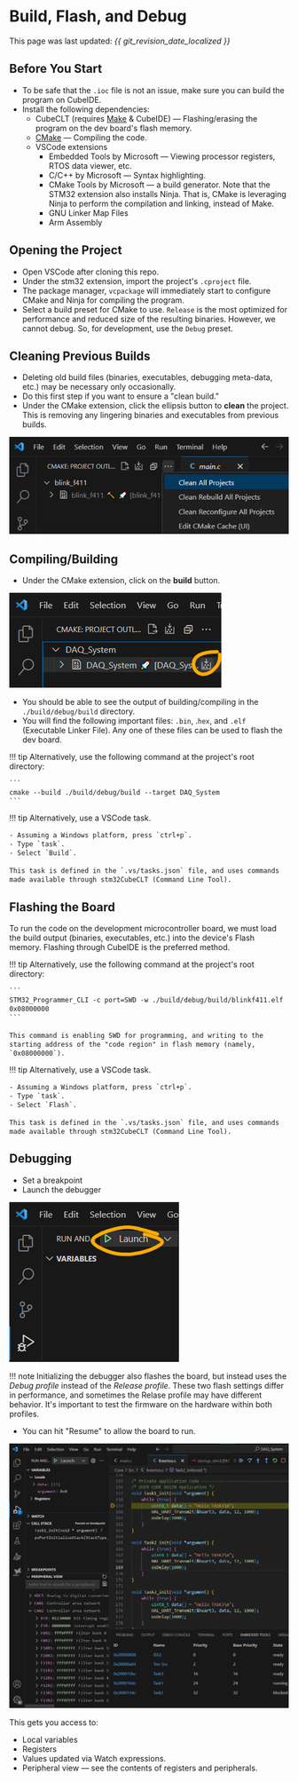 # Build, Flash, and Debug

This page was last updated: *{{ git_revision_date_localized }}*

## Before You Start
- To be safe that the `.ioc` file is not an issue, make sure you can build the program on CubeIDE.
- Install the following dependencies:
    - CubeCLT (requires [Make](https://gnuwin32.sourceforge.net/packages/make.htm) & CubeIDE) — Flashing/erasing the program on the dev board's flash memory.
    - [CMake](https://cmake.org/download/) — Compiling the code.
    - VSCode extensions
        - Embedded Tools by Microsoft — Viewing processor registers, RTOS data viewer, etc.
        - C/C++ by Microsoft — Syntax highlighting.
        - CMake Tools by Microsoft — a build generator. Note that the STM32 extension also installs Ninja. That is, CMake is leveraging Ninja to perform the compilation and linking, instead of Make.
        - GNU Linker Map Files
        - Arm Assembly

## Opening the Project
- Open VSCode after cloning this repo.
- Under the stm32 extension, import the project's `.cproject` file.
- The package manager, `vcpackage` will immediately start to configure CMake and Ninja for compiling the program.
- Select a build preset for CMake to use. `Release` is the most optimized for performance and reduced size of the resulting binaries. However, we cannot debug. So, for development, use the `Debug` preset. 

## Cleaning Previous Builds
- Deleting old build files (binaries, executables, debugging meta-data, etc.) may be necessary only occasionally.
- Do this first step if you want to ensure a "clean build."
- Under the CMake extension, click the ellipsis button to **clean** the project. This is removing any lingering binaries and executables from previous builds.

![image](./images/clean_previous_builds.png)

## Compiling/Building

- Under the CMake extension, click on the **build** button.

![image](./images/cmake_build_button.png)

- You should be able to see the output of building/compiling in the `./build/debug/build` directory.
- You will find the following important files: `.bin`, .`hex`, and `.elf` (Executable Linker File). Any one of these files can be used to flash the dev board.

!!! tip
    Alternatively, use the following command at the project's root directory:
    
    ```
    cmake --build ./build/debug/build --target DAQ_System
    ```

!!! tip
    Alternatively, use a VSCode task.
    
    - Assuming a Windows platform, press `ctrl+p`.
    - Type `task`.
    - Select `Build`.

    This task is defined in the `.vs/tasks.json` file, and uses commands made available through stm32CubeCLT (Command Line Tool).

## Flashing the Board

To run the code on the development microcontroller board, we must load the build output (binaries, executables, etc.) into the device's Flash memory. Flashing through CubeIDE is the preferred method.

!!! tip
    Alternatively, use the following command at the project's root directory:
    
    ```
    STM32_Programmer_CLI -c port=SWD -w ./build/debug/build/blinkf411.elf 0x08000000
    ```

    This command is enabling SWD for programming, and writing to the starting address of the "code region" in flash memory (namely, `0x08000000`).

!!! tip
    Alternatively, use a VSCode task.
    
    - Assuming a Windows platform, press `ctrl+p`.
    - Type `task`.
    - Select `Flash`.

    This task is defined in the `.vs/tasks.json` file, and uses commands made available through stm32CubeCLT (Command Line Tool).

## Debugging

- Set a breakpoint
- Launch the debugger

![image](./images/debug_launch_button.png)

!!! note
    Initializing the debugger also flashes the board, but instead uses the *Debug profile* instead of the *Release profile*. These two flash settings differ in performance, and sometimes the Relase profile may have different behavior. It's important to test the firmware on the hardware within both profiles.

- You can hit "Resume" to allow the board to run.

![image](./images/debug_view.png)

This gets you access to:

- Local variables
- Registers
- Values updated via Watch expressions.
- Peripheral view — see the contents of registers and peripherals.